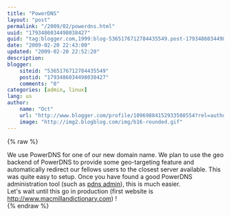 ```yaml
---
title: "PowerDNS"
layout: "post"
permalink: "/2009/02/powerdns.html"
uuid: "1793486034498038427"
guid: "tag:blogger.com,1999:blog-5365176712784435549.post-1793486034498038427"
date: "2009-02-20 22:43:00"
updated: "2009-02-20 22:52:20"
description: 
blogger:
    siteid: "5365176712784435549"
    postid: "1793486034498038427"
    comments: "0"
categories: [admin, linux]
lang: us
author: 
    name: "Oct"
    url: "http://www.blogger.com/profile/10969884152933508554?rel=author"
    image: "http://img2.blogblog.com/img/b16-rounded.gif"
---
```


{% raw %}
<div class="css-full-post-content js-full-post-content">
We use PowerDNS for one of our new domain name. We plan to use the geo backend of PowerDNS to provide some geo-targeting feature and automatically redirect our fellows users to the closest server available. This was quite easy to setup. Once you have found a good PowerDNS administration tool (such as <a href="http://pdnsadmin.iguanadons.net/">pdns admin</a>), this is much easier.<div>
</div><div>Let's wait until this go in production (first website is <a href="http://www.macmillandictionary.com/">http://www.macmillandictionary.com</a>) !</div>
</div>
{% endraw %}